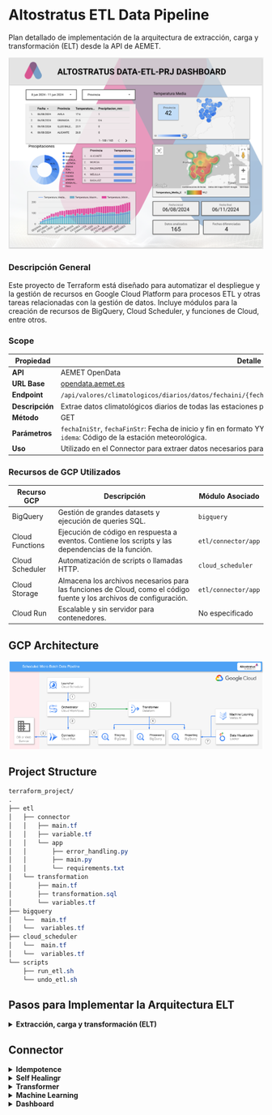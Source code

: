 # Altostratus ETL Data Pipeline

Plan detallado de implementación de la arquitectura de extracción, carga y transformación (ELT) desde la API de AEMET.

![Dashboard Visualization](documentation/images/altostratus-data-prj-dashboard.png)

### Descripción General
Este proyecto de Terraform está diseñado para automatizar el despliegue y la gestión de recursos en Google Cloud Platform para procesos ETL y otras tareas relacionadas con la gestión de datos. Incluye módulos para la creación de recursos de BigQuery, Cloud Scheduler, y funciones de Cloud, entre otros.

### Scope

| **Propiedad**   | **Detalle**                                                                                    |
|-----------------|------------------------------------------------------------------------------------------------|
| **API**         | AEMET OpenData                                                                                 |
| **URL Base**    | [opendata.aemet.es](https://opendata.aemet.es/dist/index.html#/informacion-satelite)           |
| **Endpoint**    | `/api/valores/climatologicos/diarios/datos/fechaini/{fechaIniStr}/fechafin/{fechaFinStr}/estacion/{idema}` |
| **Descripción** | Extrae datos climatológicos diarios de todas las estaciones para un rango de fechas específico.|
| **Método**      | GET                                                                                            |
| **Parámetros**  | `fechaIniStr`, `fechaFinStr`: Fecha de inicio y fin en formato YYYY-MM-DD.<br>`idema`: Código de la estación meteorológica. |
| **Uso**         | Utilizado en el Connector para extraer datos necesarios para procesamiento en Staging.         |

### Recursos de GCP Utilizados

| Recurso GCP       | Descripción                                                | Módulo Asociado    |
|-------------------|------------------------------------------------------------|--------------------|
| BigQuery          | Gestión de grandes datasets y ejecución de queries SQL.    | `bigquery`         |
| Cloud Functions   | Ejecución de código en respuesta a eventos. Contiene los scripts y las dependencias de la función. | `etl/connector/app`|
| Cloud Scheduler   | Automatización de scripts o llamadas HTTP.                 | `cloud_scheduler`  |
| Cloud Storage     | Almacena los archivos necesarios para las funciones de Cloud, como el código fuente y los archivos de configuración. | `etl/connector/app`|
| Cloud Run         | Escalable y sin servidor para contenedores.                | No especificado    |


## GCP Architecture

![subject](documentation/images/gcp_structure.png)

## Project Structure

```css
terraform_project/
.
├── etl
│   ├── connector
│   │   ├── main.tf
│   │   ├── variable.tf
│   │   └── app
│   │       ├── error_handling.py
│   │       ├── main.py
│   │       └── requirements.txt
│   └── transformation
│       ├── main.tf
│       ├── transformation.sql
│       └── variables.tf
├── bigquery
│   └──  main.tf
│   └──  variables.tf
├── cloud_scheduler
│   └──  main.tf
│   └──  variables.tf
└── scripts
    ├── run_etl.sh
    └── undo_etl.sh
```


## Pasos para Implementar la Arquitectura ELT


<details>
<summary><strong>Extracción, carga y transformación (ELT)</strong></summary>

### Flujo de Proceso ETL

1. **Extracción (E) - Connector:**
   - La función del connector se conecta a la API de AEMET.
   - Extrae los datos meteorológicos.
   - Almacena estos datos en la tabla de `staging` en BigQuery.

2. **Transformación (T) - Transformation:**
   - **Vista para Eliminación de Duplicados:**
     - Crea la vista `processing.aemet_data_clean_view` para eliminar duplicados.
   - **Vista para Validación y Limpieza:**
     - Crea la vista `processing.aemet_data_clean_validated_view` para validar y limpiar los datos.
   - **Tabla para Agregación y Cálculo:**
     - Crea la tabla `reporting.aemet_data_aggregated` a partir de las vistas procesadas.
     - Realiza cálculos como promedio de temperatura, suma de precipitación, etc.

3. **Carga (L) - Reporting:**
   - La tabla `reporting.aemet_data_aggregated` contiene los datos finales y agregados.
   - Estos datos están listos para ser consumidos por herramientas de visualización como Looker Studio.

</details>

## Connector

<details>
<summary><strong>Idempotence</strong></summary>
    
### Idempotencia
La idempotencia es un principio de diseño que asegura que múltiples invocaciones de una operación bajo las mismas condiciones producen el mismo resultado sin efectos adicionales. En el contexto de un conector ETL, asegura que al ejecutarse repetidas veces, el proceso no generará datos duplicados, incluso si se invoca varias veces el mismo día.

El conector está diseñado para ser idempotente. Esto se logra mediante una serie de controles y verificaciones que aseguran que solo se carguen datos nuevos o faltantes en la base de datos, sin duplicar entradas existentes. A continuación, se detallan los pasos y mecanismos utilizados:

1. **Verificación de Datos Existentes:**
   - Antes de insertar datos en BigQuery, el conector verifica si ya existen en la tabla destino. Esto se hace mediante una consulta SQL que busca registros por fecha y estación.
   ```python
   def check_data_exists(client, table_id, date, station):
       query = f"""
       SELECT COUNT(*) as count
       FROM `{table_id}`
       WHERE Fecha = '{date}' AND Estacion = '{station}'
       """
       query_job = client.query(query)
       results = query_job.result()
       for row in results:
           if row.count > 0:
               return True
       return False
   ```

2. **Procesamiento Condicional de Datos:**
   - Solo los datos que no existen actualmente en la base de datos son procesados y cargados. Esto evita duplicados y asegura que cada ejecución del conector, incluso repetida en el mismo día, no altere los resultados de las cargas anteriores.
   ```python
   for row in data:
       if not check_data_exists(client, table_id, row['Fecha'], row['Estacion']):
           unique_data.append(row)

   if unique_data:
       errors = client.insert_rows_json(table_id, unique_data)
       if errors:
           raise Exception(f"Failed to insert rows: {errors}")
   ```

3. **Manejo de Excepciones y Errores de Conectividad:**
   - Cualquier fallo en la obtención de datos o en la respuesta de la API resulta en la captura de estos incidentes sin reintentar automáticamente la carga, lo que podría llevar a intentos duplicados de inserción.
   ```python
   except requests.exceptions.RequestException as e:
       print(f"Exception occurred for station {station_id}, logging failed request: {e}")
       failed_stations.append(station_id)
   ```

#### Beneficios de la Idempotencia
Implementar la idempotencia en el conector ofrece múltiples beneficios, incluyendo:
- **Consistencia de Datos**: Asegura que los datos sean consistentes y confiables, libres de duplicaciones no deseadas.
- **Robustez Operativa**: Mejora la robustez del sistema al manejar fallos y reinvocaciones sin introducir anomalías en los datos.
- **Optimización de Recursos**: Reduce el uso innecesario de recursos al evitar procesar y almacenar datos que ya están presentes.
  
</details>


<details>
<summary><strong>Self Healingr</strong></summary>

# Self Healing

La auto-reparación en nuestro conector de Altostratus asegura que si ocurre alguna interrupción en la disponibilidad de la API de AEMET, como un período de inactividad de dos semanas, el sistema automáticamente recupera y carga los datos perdidos una vez que la API vuelve a estar disponible.

#### Mecanismo de Auto-Reparación:

1. **Registro de Solicitudes Fallidas:**
   - Si una solicitud a la API falla, el incidente se registra en una tabla específica (`FAILED_REQUESTS_TABLE`) con detalles como la fecha de inicio, la fecha de fin y el código de la estación.
   ```python
   def log_failed_requests(client, start_date, end_date, station_id):
       table_id = os.getenv('FAILED_REQUESTS_TABLE_ID')
       row = {"FechaInicio": start_date, "FechaFin": end_date, "Estacion": station_id}
       client.insert_rows_json(table_id, [row])
   ```

2. **Reintento de Cargas Fallidas:**
   - Regularmente se revisa la tabla de solicitudes fallidas para intentar nuevamente cargar los datos. Si la API vuelve a estar disponible y los datos pueden ser recuperados, se procesan y cargan en BigQuery.
   ```python
   def retry_failed_requests(client, api_key):
       table_id = os.getenv('FAILED_REQUESTS_TABLE_ID')
       failed_requests = client.query(f"SELECT * FROM `{table_id}`").result()
       for request in failed_requests:
           data_url = fetch_aemet_data(api_key, request.FechaInicio, request.FechaFin, request.Estacion)
           if data_url:
               data = fetch_data_from_url(data_url)
               load_data_to_bigquery(data)
               delete_failed_request(client, request.FechaInicio, request.FechaFin, request.Estacion)
   ```

3. **Limpieza de Registros de Fallos:**
   - Después de una carga exitosa, las entradas correspondientes en la tabla de solicitudes fallidas se eliminan para evitar reintento innecesarios y mantener la tabla limpia.
   ```python
   def delete_failed_request(client, start_date, end_date, station_id):
       table_id = os.getenv('FAILED_REQUESTS_TABLE_ID')
       client.query(f"DELETE FROM `{table_id}` WHERE FechaInicio = '{start_date}' AND FechaFin = '{end_date}' AND Estacion = '{station_id}'")
   ```

#### Beneficios:

- **Continuidad y Completitud de Datos**: Asegura que todos los datos necesarios sean recuperados y cargados, manteniendo la integridad y completitud del conjunto de datos.
- **Resiliencia Operativa**: Aumenta la capacidad del sistema para manejar interrupciones sin intervención humana, mejorando la fiabilidad del proceso ETL.
- **Eficiencia en la Gestión de Datos**: Optimiza el manejo de datos y recursos al automatizar la recuperación de datos tras fallos de conexión con la fuente.

</details>


<details>
<summary><strong>Transformer</strong></summary>

### Descripción del Transformer

El módulo Transformer es crucial para la conversión de datos crudos en información agregada y limpia que se almacena para el análisis y reporte final. Este proceso se realiza mediante scripts SQL que manipulan y transforman datos almacenados en BigQuery, siguiendo un flujo detallado y estructurado de operaciones.

#### Proceso de Transformación Detallado:

1. **Eliminación de Duplicados:**
   - Primero, se crea una vista en BigQuery que elimina los duplicados de los datos recopilados, garantizando que cada registro en el dataset `staging` sea único. Esto se logra utilizando la cláusula `SELECT DISTINCT`.
   ```sql
   CREATE OR REPLACE VIEW processing.aemet_data_clean_view AS
   SELECT DISTINCT *
   FROM staging.aemet_data;
   ```

2. **Validación y Limpieza de Datos:**
   - A continuación, se aplica una segunda vista para validar y limpiar los datos. Esta vista filtra los registros para asegurarse de que todos los campos críticos contengan valores válidos y no nulos, como temperaturas y precipitaciones.
   ```sql
   CREATE OR REPLACE VIEW processing.aemet_data_clean_validated_view AS
   SELECT *
   FROM processing.aemet_data_clean_view
   WHERE Temperatura_Media_C IS NOT NULL
     AND Temperatura_Maxima_C IS NOT NULL
     AND Temperatura_Minima_C IS NOT NULL;
   ```

3. **Agregación y Cálculo:**
   - Finalmente, se realiza una transformación que agrega los datos por provincia y fecha, calculando promedios y totales para varias métricas climáticas. Esta transformación se almacena como una tabla en el dataset `reporting`.
   ```sql
   CREATE OR REPLACE TABLE reporting.aemet_data_aggregated AS
   SELECT Provincia, Fecha,
          AVG(Temperatura_Media_C) AS Avg_Temperatura_Media_C,
          AVG(Temperatura_Maxima_C) AS Avg_Temperatura_Maxima_C,
          AVG(Temperatura_Minima_C) AS Avg_Temperatura_Minima_C,
          SUM(Precipitacion_mm) AS Total_Precipitacion_mm,
          AVG(Humedad_Relativa_Media) AS Avg_Humedad_Relativa_Media,
          AVG(Presion_Maxima_hPa) AS Avg_Presion_Maxima_hPa,
          AVG(Presion_Minima_hPa) AS Avg_Presion_Minima_hPa,
          AVG(Velocidad_Media_Viento_ms) AS Avg_Velocidad_Media_Viento_ms,
          MAX(Racha_Maxima_Viento_ms) AS Max_Racha_Maxima_Viento_ms
   FROM processing.aemet_data_clean_validated_view
   GROUP BY Provincia, Fecha;
   ```

#### Características Clave del Transformer:

- **Automatización de Limpieza y Validación:** Asegura la calidad y la confiabilidad de los datos que fluyen hacia los sistemas de reporting y análisis.
- **Eficiencia de Consultas:** Al almacenar vistas intermedias y tablas, se minimiza el costo computacional de futuras consultas y análisis, permitiendo un acceso más rápido y eficiente a los datos.
- **Facilidad de Mantenimiento:** Mantener el código SQL en archivos separados y bien documentados facilita su revisión y actualización.

</details>


<details>
<summary><strong>Machine Learning</strong></summary>

# Predictions

### Parámetros Clave en el Modelo de Machine Learning

| **Parámetro**          | **Descripción**                                                                                       | **Valor Utilizado** |
|------------------------|-------------------------------------------------------------------------------------------------------|---------------------|
| **Forecast Horizon**   | Define el período hacia el futuro para el cual el modelo realiza predicciones.                        | Después de 7 días   |
| **Context Window**     | Cantidad de días anteriores usados para predecir un valor futuro, proporcionando contexto histórico.  | 5 días              |

#### Resumen de Parámetros:
- **Forecast Horizon**: Ajustado para predecir valores hasta 7 días después del último dato disponible, enfocado en una proyección de corto plazo.
- **Context Window**: Utiliza 5 días de datos anteriores para cada predicción, equilibrando la captura de tendencias recientes sin sobrecargar el modelo con información demasiado antigua.

## Primera predicción

```
Fecha,Estacion,Provincia,Temperatura_Maxima_C,Temperatura_Minima_C,Humedad_Relativa_Media,Presion_Maxima_hPa,Presion_Minima_hPa,Velocidad_Media_Viento_ms,Racha_Maxima_Viento_ms,Precipitacion_mm,predicted_on_Fecha,Predicted_Temperatura_Media_C
2024-06-11,"MADRID, RETIRO",MADRID,30.0,20.0,45.0,937.2,933.9,2.5,7.8,0.0,2024-06-11,24.859983444213867
2024-06-12,"MADRID, RETIRO",MADRID,31.0,21.0,46.0,937.2,933.9,2.5,7.8,0.0,2024-06-11,24.525007247924805
2024-06-13,"MADRID, RETIRO",MADRID,32.0,22.0,47.0,937.2,933.9,2.5,7.8,0.0,2024-06-11,24.2839412689209
2024-06-14,"MADRID, RETIRO",MADRID,33.0,23.0,48.0,937.2,933.9,2.5,7.8,0.0,2024-06-11,24.024276733398438
2024-06-15,"MADRID, RETIRO",MADRID,34.0,24.0,49.0,937.2,933.9,2.5,7.8,0.0,2024-06-11,24.142459869384766
2024-06-16,"MADRID, RETIRO",MADRID,35.0,25.0,50.0,937.2,933.9,2.5,7.8,0.0,2024-06-11,24.18337059020996
2024-06-17,"MADRID, RETIRO",MADRID,36.0,26.0,51.0,937.2,933.9,2.5,7.8,0.0,2024-06-11,24.358701705932617
```

## Segunda prediccion
```
"2024-06-11","MADRID","30.0","20.0","0.0","45.0","937.2","933.9","2.5","7.8",16.91298484802246
"2024-06-12","MADRID","31.0","21.0","0.0","46.0","937.2","933.9","2.5","7.8",16.82161521911621
"2024-06-13","MADRID","32.0","22.0","0.0","47.0","937.2","933.9","2.5","7.8",16.551820755004883
"2024-06-14","MADRID","33.0","23.0","0.0","48.0","937.2","933.9","2.5","7.8",16.6556396484375
"2024-06-15","MADRID","34.0","24.0","0.0","49.0","937.2","933.9","2.5","7.8",16.755218505859375
"2024-06-16","MADRID","35.0","25.0","0.0","50.0","937.2","933.9","2.5","7.8",16.822126388549805
"2024-06-17","MADRID","36.0","26.0","0.0","51.0","937.2","933.9","2.5","7.8",16.743627548217773
```

## Analisis

Entre Ambas predicciones amplio considerablemente el número de datos, para la primera entrené el modelo **AutoML** con los datos de cada estación(una por comunidad autónoma), recogidos durante un mes(30 días), (52 * 30 == 1560 dias), mientras que el segundo modelo lo entrené con los datos recogidos en un año entero (52 * 365 == 18980).

Además el tiempo de entrenamiento fué incrementado al doble entre ambas pruebas, siendo la segunda de 2 horas y media.

### Parámetros Clave en el Modelo de Machine Learning

| **Parámetro**          | **Descripción**                                                                                       | **Valor Utilizado** |
|------------------------|-------------------------------------------------------------------------------------------------------|---------------------|
| **Forecast Horizon**   | Define el período hacia el futuro para el cual el modelo realiza predicciones.                        | Después de 7 días   |
| **Context Window**     | Cantidad de días anteriores usados para predecir un valor futuro, proporcionando contexto histórico.  | 5 días              |

#### Resumen de Parámetros:
- **Forecast Horizon**: Ajustado para predecir valores hasta 7 días después del último dato disponible, enfocado en una proyección de corto plazo.
- **Context Window**: Utiliza 5 días de datos anteriores para cada predicción, equilibrando la captura de tendencias recientes sin sobrecargar el modelo con información demasiado antigua.

### Modelo de ayer
- **MAE (Error Absoluto Medio)**: 4.296
- **MAPE (Error Porcentual Absoluto Medio)**: 391,988,900 (extremadamente alto)
- **RMSE (Error Cuadrático Medio Raíz)**: 5.187
- **RMSLE (Error Logarítmico Cuadrático Medio Raíz)**: 0.559
- **R² (Coeficiente de Determinación)**: 0.301

### Modelo de hoy
- **MAE**: 3.25
- **MAPE**: 64,606,156 (todavía muy alto pero mucho menor que el modelo anterior)
- **RMSE**: 4.206
- **RMSLE**: 0.343
- **R²**: 0.571
- **RMSPE (Error Porcentual Cuadrático Medio Raíz)**: 1,027,265,200 (muy alto)
- **WAPE (Error Porcentual Absoluto Ponderado)**: 19.869

### Análisis y Comparación

1. **MAE y RMSE**:
   - El MAE y RMSE son más bajos en el modelo de hoy, lo que indica que, en promedio, los errores en las predicciones son menores en magnitud comparado con el modelo de ayer.

2. **MAPE y RMSPE**:
   - Ambos modelos presentan valores extremadamente altos para MAPE y RMSPE, lo que sugiere que hay problemas en algunos casos específicos donde los errores porcentuales son muy grandes. Esto podría ser debido a valores reales muy pequeños o cercanos a cero, lo cual hace que cualquier error pequeño en la predicción se amplifique en términos porcentuales.

3. **RMSLE**:
   - El RMSLE es más bajo en el modelo de hoy, indicando que este modelo maneja mejor los errores en una escala logarítmica, lo cual es útil cuando los valores varían en órdenes de magnitud.

4. **R²**:
   - El valor de R² es sustancialmente mayor en el modelo de hoy (0.571 frente a 0.301), lo que sugiere que este modelo puede explicar una mayor proporción de la varianza de los datos observados, lo que lo hace más fiable.

5. **WAPE**:
   - WAPE solo está disponible para el modelo de hoy y es relativamente alto (19.869), lo que indica que el error medio ponderado es casi el 20% del valor real promedio.

### Conclusión

El **modelo de hoy es más fiable** en términos generales, ya que todas las métricas clave de error (MAE, RMSE, RMSLE) son más bajas, y su R² es mucho más alto, lo que significa que el modelo de hoy tiene una mejor capacidad general para predecir los datos. Sin embargo, ambos modelos sufren de altos errores porcentuales (MAPE, RMSPE), lo que puede necesitar una revisión de cómo los datos son manejados o transformados antes de la predicción, o podría indicar que el modelo necesita ser ajustado para manejar mejor casos con valores pequeños o cero.

</details>

<details>
<summary><strong>Dashboard</strong></summary>


</details>

